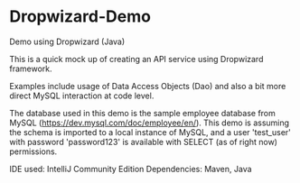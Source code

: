 # Dropwizard-Demo
Demo using Dropwizard (Java)

This is a quick mock up of creating an API service using Dropwizard framework. 

Examples include usage of Data Access Objects (Dao) and also a bit more direct MySQL interaction at code level.

The database used in this demo is the sample employee database from MySQL (https://dev.mysql.com/doc/employee/en/). 
This demo is assuming the schema is imported to a local instance of MySQL, and a user 'test_user' with password 'password123' is 
available with SELECT (as of right now) permissions.

IDE used: IntelliJ Community Edition
Dependencies: Maven, Java
